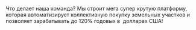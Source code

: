   

Что делает наша команда? Мы строит мега супер крутую платформу, которая автоматизирует коллективную покупку земельных участков и позволяет зарабатывать до 120% годовых в  долларах США!
